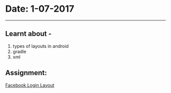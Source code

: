 # Date: 1-07-2017
---------

## Learnt about - 
1. types of layouts in android
2. gradle
3. xml

## Assignment: 
[Facebook Login Layout](http://imgur.com/UXLmrhU)


